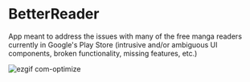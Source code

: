 # BetterReader
App meant to address the issues with many of the free manga readers currently in Google's Play Store (intrusive and/or ambiguous UI components, broken functionality, missing features, etc.)

![ezgif com-optimize](https://user-images.githubusercontent.com/5976375/30236236-09378e20-94e3-11e7-872d-97fe597b089c.gif)
